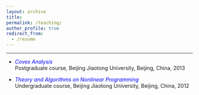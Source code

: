 ```yaml
---
layout: archive
title:  
permalink: /teaching/
author_profile: true
redirect_from:
  - /resume
---
```


---

 * <span style="color:blue">*Covex Analysis*</span>   <br>
 Postgraduate course, Beijing Jiaotong University, Beijing, China, 2013
 
* <span style="color:blue">*Theory  and  Algorithms on Nonlinear  Programming*</span>   <br>
Undergraduate course, Beijing Jiaotong University, Beijing, China, 2012
